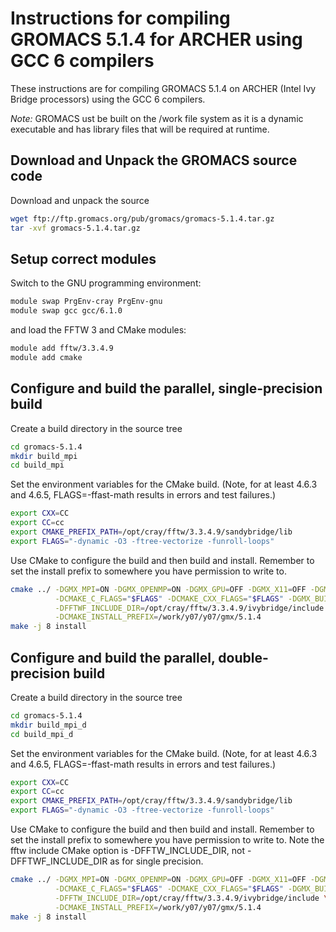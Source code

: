 Instructions for compiling GROMACS 5.1.4 for ARCHER using GCC 6 compilers
=========================================================================

These instructions are for compiling GROMACS 5.1.4 on ARCHER (Intel Ivy Bridge processors)
using the GCC 6 compilers.

*Note:* GROMACS ust be built on the /work file system as it is a dynamic executable and has
library files that will be required at runtime.

Download and Unpack the GROMACS source code
-------------------------------------------

Download and unpack the source

```bash
wget ftp://ftp.gromacs.org/pub/gromacs/gromacs-5.1.4.tar.gz
tar -xvf gromacs-5.1.4.tar.gz
```

Setup correct modules
---------------------

Switch to the GNU programming environment:

```bash
module swap PrgEnv-cray PrgEnv-gnu
module swap gcc gcc/6.1.0
```

and load the FFTW 3 and CMake modules:

```bash
module add fftw/3.3.4.9
module add cmake
```

Configure and build the parallel, single-precision build
--------------------------------------------------------

Create a build directory in the source tree

```bash
cd gromacs-5.1.4
mkdir build_mpi
cd build_mpi
```

Set the environment variables for the CMake build. (Note, for at least
4.6.3 and 4.6.5, FLAGS=-ffast-math results in errors and test failures.)

```bash
export CXX=CC
export CC=cc
export CMAKE_PREFIX_PATH=/opt/cray/fftw/3.3.4.9/sandybridge/lib
export FLAGS="-dynamic -O3 -ftree-vectorize -funroll-loops"
```

Use CMake to configure the build and then build and install. Remember to set the install 
prefix to somewhere you have permission to write to.

```bash
cmake ../ -DGMX_MPI=ON -DGMX_OPENMP=ON -DGMX_GPU=OFF -DGMX_X11=OFF -DGMX_DOUBLE=OFF \
          -DCMAKE_C_FLAGS="$FLAGS" -DCMAKE_CXX_FLAGS="$FLAGS" -DGMX_BUILD_MDRUN_ONLY=ON  \
          -DFFTWF_INCLUDE_DIR=/opt/cray/fftw/3.3.4.9/ivybridge/include \
          -DCMAKE_INSTALL_PREFIX=/work/y07/y07/gmx/5.1.4
make -j 8 install
```

Configure and build the parallel, double-precision build
--------------------------------------------------------

Create a build directory in the source tree

```bash
cd gromacs-5.1.4
mkdir build_mpi_d
cd build_mpi_d
```

Set the environment variables for the CMake build. (Note, for at least 4.6.3 and 4.6.5,
FLAGS=-ffast-math results in errors and test failures.)

```bash
export CXX=CC
export CC=cc
export CMAKE_PREFIX_PATH=/opt/cray/fftw/3.3.4.9/sandybridge/lib
export FLAGS="-dynamic -O3 -ftree-vectorize -funroll-loops"
```

Use CMake to configure the build and then build and install. Remember to set the install 
prefix to somewhere you have permission to write to. Note the fftw include CMake option
is -DFFTW_INCLUDE_DIR, not -DFFTWF_INCLUDE_DIR as for single precision.

```bash
cmake ../ -DGMX_MPI=ON -DGMX_OPENMP=ON -DGMX_GPU=OFF -DGMX_X11=OFF -DGMX_DOUBLE=ON \
          -DCMAKE_C_FLAGS="$FLAGS" -DCMAKE_CXX_FLAGS="$FLAGS" -DGMX_BUILD_MDRUN_ONLY=ON  \
          -DFFTW_INCLUDE_DIR=/opt/cray/fftw/3.3.4.9/ivybridge/include \
          -DCMAKE_INSTALL_PREFIX=/work/y07/y07/gmx/5.1.4
make -j 8 install
```


